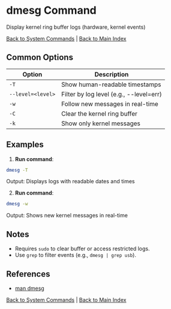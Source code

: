 # dmesg Command

Display kernel ring buffer logs (hardware, kernel events)

[Back to System Commands](./index.md) | [Back to Main Index](../../README.md)

## Common Options

| Option | Description |
|--------|-------------|
| `-T` | Show human-readable timestamps |
| `--level=<level>` | Filter by log level (e.g., --level=err) |
| `-w` | Follow new messages in real-time |
| `-C` | Clear the kernel ring buffer |
| `-k` | Show only kernel messages |

## Examples
1. **Run command**:
```bash
dmesg -T
```
Output: Displays logs with readable dates and times

2. **Run command**:
```bash
dmesg -w
```
Output: Shows new kernel messages in real-time


## Notes
- Requires `sudo` to clear buffer or access restricted logs.
- Use `grep` to filter events (e.g., `dmesg | grep usb`).

## References
- [man dmesg](https://man7.org/linux/man-pages/man8/dmesg.8.html)

[Back to System Commands](../index.md) | [Back to Main Index](../../README.md)
